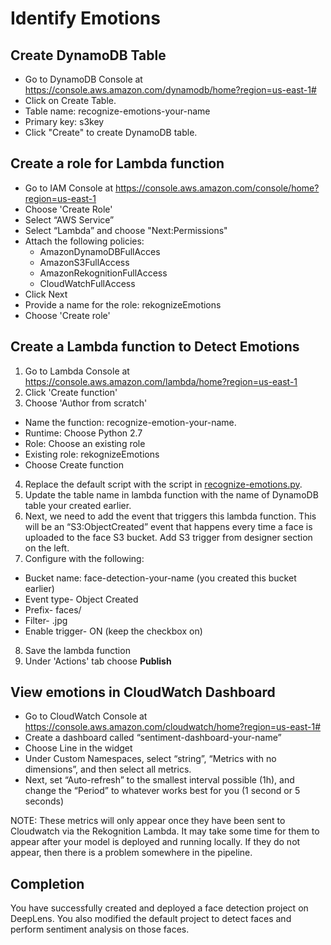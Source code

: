 # Identify Emotions

## Create DynamoDB Table

- Go to DynamoDB Console at https://console.aws.amazon.com/dynamodb/home?region=us-east-1#
- Click on Create Table.
 - Table name: recognize-emotions-your-name
 - Primary key: s3key
- Click "Create" to create DynamoDB table.

## Create a role for Lambda function

- Go to IAM Console at https://console.aws.amazon.com/console/home?region=us-east-1
- Choose 'Create Role'
- Select “AWS Service”
- Select “Lambda” and choose "Next:Permissions"
- Attach the following policies:
  - AmazonDynamoDBFullAcces
  - AmazonS3FullAccess
  - AmazonRekognitionFullAccess
  - CloudWatchFullAccess
- Click Next
- Provide a name for the role: rekognizeEmotions
- Choose 'Create role'

## Create a Lambda function to Detect Emotions

1. Go to Lambda Console at https://console.aws.amazon.com/lambda/home?region=us-east-1
2. Click 'Create function'
3. Choose 'Author from scratch'
 - Name the function: recognize-emotion-your-name.  
 - Runtime: Choose Python 2.7
 - Role: Choose an existing role
 - Existing role: rekognizeEmotions
 - Choose Create function
4. Replace the default script with the script in [recognize-emotions.py](rekognize-emotions.py).
5. Update the table name in lambda function with the name of DynamoDB table your created earlier.
6. Next, we need to add the event that triggers this lambda function. This will be an “S3:ObjectCreated” event that happens every time a face is uploaded to the face S3 bucket. Add S3 trigger from designer section on the left.
7. Configure with the following:
 - Bucket name: face-detection-your-name (you created this bucket earlier)
 - Event type- Object Created
 - Prefix- faces/
 - Filter- .jpg
 - Enable trigger- ON (keep the checkbox on)
8. Save the lambda function
9. Under 'Actions' tab choose **Publish**

## View emotions in CloudWatch Dashboard

- Go to CloudWatch Console at https://console.aws.amazon.com/cloudwatch/home?region=us-east-1#
- Create a dashboard called “sentiment-dashboard-your-name”
- Choose Line in the widget
- Under Custom Namespaces, select “string”, “Metrics with no dimensions”, and then select all metrics.
- Next, set “Auto-refresh” to the smallest interval possible (1h), and change the “Period” to whatever works best for you (1 second or 5 seconds)

NOTE: These metrics will only appear once they have been sent to Cloudwatch via the Rekognition Lambda. It may take some time for them to appear after your model is deployed and running locally. If they do not appear, then there is a problem somewhere in the pipeline.

## Completion
You have successfully created and deployed a face detection project on DeepLens. You also modified the default project to detect faces and perform sentiment analysis on those faces.
